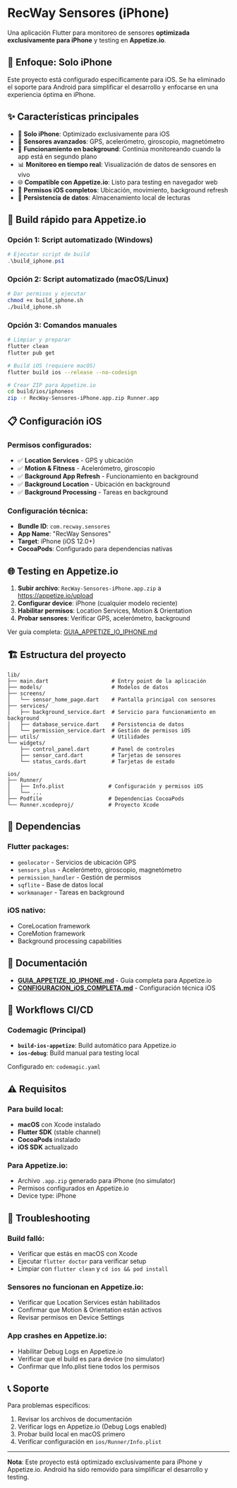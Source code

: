 # RecWay Sensores (iPhone)

Una aplicación Flutter para monitoreo de sensores **optimizada exclusivamente para iPhone** y testing en **Appetize.io**.

## 🍎 Enfoque: Solo iPhone
Este proyecto está configurado específicamente para iOS. Se ha eliminado el soporte para Android para simplificar el desarrollo y enfocarse en una experiencia óptima en iPhone.

## ✨ Características principales

- 📱 **Solo iPhone**: Optimizado exclusivamente para iOS
- 🧭 **Sensores avanzados**: GPS, acelerómetro, giroscopio, magnetómetro
- 🔄 **Funcionamiento en background**: Continúa monitoreando cuando la app está en segundo plano
- 📊 **Monitoreo en tiempo real**: Visualización de datos de sensores en vivo
- 🌐 **Compatible con Appetize.io**: Listo para testing en navegador web
- 🔐 **Permisos iOS completos**: Ubicación, movimiento, background refresh
- 💾 **Persistencia de datos**: Almacenamiento local de lecturas

## 🚀 Build rápido para Appetize.io

### Opción 1: Script automatizado (Windows)
```powershell
# Ejecutar script de build
.\build_iphone.ps1
```

### Opción 2: Script automatizado (macOS/Linux)
```bash
# Dar permisos y ejecutar
chmod +x build_iphone.sh
./build_iphone.sh
```

### Opción 3: Comandos manuales
```bash
# Limpiar y preparar
flutter clean
flutter pub get

# Build iOS (requiere macOS)
flutter build ios --release --no-codesign

# Crear ZIP para Appetize.io
cd build/ios/iphoneos
zip -r RecWay-Sensores-iPhone.app.zip Runner.app
```

## 📋 Configuración iOS

### Permisos configurados:
- ✅ **Location Services** - GPS y ubicación
- ✅ **Motion & Fitness** - Acelerómetro, giroscopio
- ✅ **Background App Refresh** - Funcionamiento en background
- ✅ **Background Location** - Ubicación en background
- ✅ **Background Processing** - Tareas en background

### Configuración técnica:
- **Bundle ID**: `com.recway.sensores`
- **App Name**: "RecWay Sensores"
- **Target**: iPhone (iOS 12.0+)
- **CocoaPods**: Configurado para dependencias nativas

## 🌐 Testing en Appetize.io

1. **Subir archivo**: `RecWay-Sensores-iPhone.app.zip` a https://appetize.io/upload
2. **Configurar device**: iPhone (cualquier modelo reciente)
3. **Habilitar permisos**: Location Services, Motion & Orientation
4. **Probar sensores**: Verificar GPS, acelerómetro, background

Ver guía completa: [GUIA_APPETIZE_IO_IPHONE.md](GUIA_APPETIZE_IO_IPHONE.md)

## 🏗️ Estructura del proyecto

```
lib/
├── main.dart                    # Entry point de la aplicación
├── models/                      # Modelos de datos
├── screens/
│   └── sensor_home_page.dart    # Pantalla principal con sensores
├── services/
│   ├── background_service.dart  # Servicio para funcionamiento en background
│   ├── database_service.dart    # Persistencia de datos
│   └── permission_service.dart  # Gestión de permisos iOS
├── utils/                       # Utilidades
└── widgets/
    ├── control_panel.dart       # Panel de controles
    ├── sensor_card.dart         # Tarjetas de sensores
    └── status_cards.dart        # Tarjetas de estado

ios/
├── Runner/
│   ├── Info.plist              # Configuración y permisos iOS
│   └── ...
├── Podfile                     # Dependencias CocoaPods
└── Runner.xcodeproj/           # Proyecto Xcode
```

## 🔧 Dependencias

### Flutter packages:
- `geolocator` - Servicios de ubicación GPS
- `sensors_plus` - Acelerómetro, giroscopio, magnetómetro
- `permission_handler` - Gestión de permisos
- `sqflite` - Base de datos local
- `workmanager` - Tareas en background

### iOS nativo:
- CoreLocation framework
- CoreMotion framework
- Background processing capabilities

## 📖 Documentación

- **[GUIA_APPETIZE_IO_IPHONE.md](GUIA_APPETIZE_IO_IPHONE.md)** - Guía completa para Appetize.io
- **[CONFIGURACION_iOS_COMPLETA.md](CONFIGURACION_iOS_COMPLETA.md)** - Configuración técnica iOS

## 🚦 Workflows CI/CD

### Codemagic (Principal)
- **`build-ios-appetize`**: Build automático para Appetize.io
- **`ios-debug`**: Build manual para testing local

Configurado en: `codemagic.yaml`

## ⚠️ Requisitos

### Para build local:
- **macOS** con Xcode instalado
- **Flutter SDK** (stable channel)
- **CocoaPods** instalado
- **iOS SDK** actualizado

### Para Appetize.io:
- Archivo `.app.zip` generado para iPhone (no simulator)
- Permisos configurados en Appetize.io
- Device type: iPhone

## 🐛 Troubleshooting

### Build falló:
- Verificar que estás en macOS con Xcode
- Ejecutar `flutter doctor` para verificar setup
- Limpiar con `flutter clean` y `cd ios && pod install`

### Sensores no funcionan en Appetize.io:
- Verificar que Location Services están habilitados
- Confirmar que Motion & Orientation están activos
- Revisar permisos en Device Settings

### App crashes en Appetize.io:
- Habilitar Debug Logs en Appetize.io
- Verificar que el build es para device (no simulator)
- Confirmar que Info.plist tiene todos los permisos

## 📞 Soporte

Para problemas específicos:
1. Revisar los archivos de documentación
2. Verificar logs en Appetize.io (Debug Logs enabled)
3. Probar build local en macOS primero
4. Verificar configuración en `ios/Runner/Info.plist`

---

**Nota**: Este proyecto está optimizado exclusivamente para iPhone y Appetize.io. Android ha sido removido para simplificar el desarrollo y testing.
